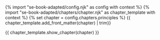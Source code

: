 {% import "se-book-adapted/config.njk" as config with context %}
{% import "se-book-adapted/chapters/chapter.njk" as chapter_template with context %}
{% set chapter = config.chapters.principles %}
<frontmatter>
{{ chapter_template.add_front_matter(chapter) | trim}}
</frontmatter>

{{ chapter_template.show_chapter(chapter) }}